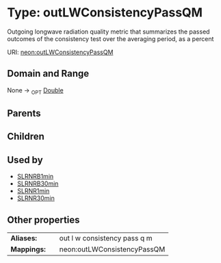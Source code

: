 
# Type: outLWConsistencyPassQM


Outgoing longwave radiation  quality metric that summarizes the passed outcomes of the consistency test over the averaging period, as a percent

URI: [neon:outLWConsistencyPassQM](https://data.neonscience.org/outLWConsistencyPassQM)


## Domain and Range

None ->  <sub>OPT</sub> [Double](types/Double.md)

## Parents


## Children


## Used by

 * [SLRNRB1min](SLRNRB1min.md)
 * [SLRNRB30min](SLRNRB30min.md)
 * [SLRNR1min](SLRNR1min.md)
 * [SLRNR30min](SLRNR30min.md)

## Other properties

|  |  |  |
| --- | --- | --- |
| **Aliases:** | | out l w consistency pass q m |
| **Mappings:** | | neon:outLWConsistencyPassQM |


